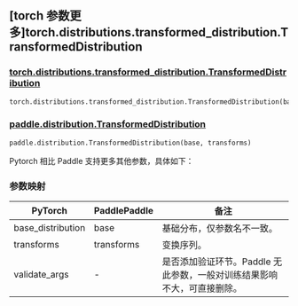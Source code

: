## [torch 参数更多]torch.distributions.transformed_distribution.TransformedDistribution

### [torch.distributions.transformed_distribution.TransformedDistribution](https://pytorch.org/docs/stable/distributions.html#torch.distributions.transformed_distribution.TransformedDistribution)

```python
torch.distributions.transformed_distribution.TransformedDistribution(base_distribution, transforms, validate_args=None)
```

### [paddle.distribution.TransformedDistribution](https://www.paddlepaddle.org.cn/documentation/docs/zh/develop/api/paddle/distribution/TransformedDistribution_cn.html#transformeddistribution)

```python
paddle.distribution.TransformedDistribution(base, transforms)
```

Pytorch 相比 Paddle 支持更多其他参数，具体如下：

### 参数映射

| PyTorch           | PaddlePaddle | 备注                                                                    |
| ----------------- | ------------ | ----------------------------------------------------------------------- |
| base_distribution | base         | 基础分布，仅参数名不一致。                                              |
| transforms        | transforms   | 变换序列。                                                              |
| validate_args     | -            | 是否添加验证环节。Paddle 无此参数，一般对训练结果影响不大，可直接删除。 |
